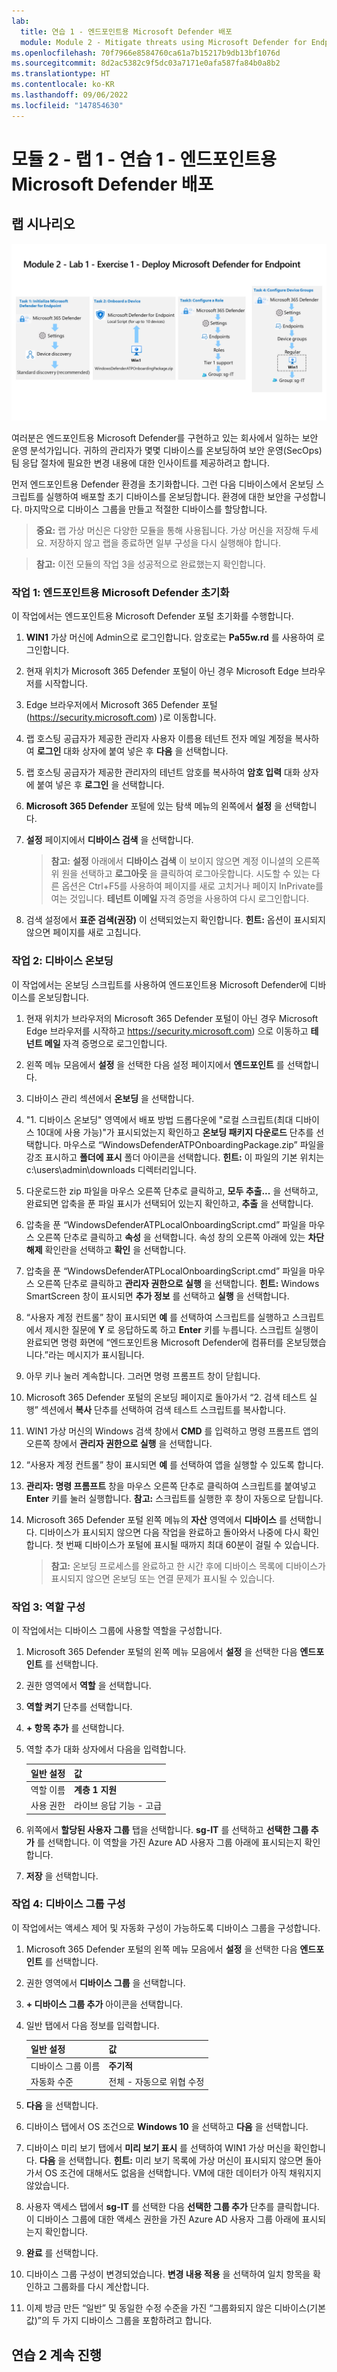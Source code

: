 ```yaml
---
lab:
  title: 연습 1 - 엔드포인트용 Microsoft Defender 배포
  module: Module 2 - Mitigate threats using Microsoft Defender for Endpoint
ms.openlocfilehash: 70f7966e8584760ca61a7b15217b9db13bf1076d
ms.sourcegitcommit: 8d2ac5382c9f5dc03a7171e0afa587fa84b0a8b2
ms.translationtype: HT
ms.contentlocale: ko-KR
ms.lasthandoff: 09/06/2022
ms.locfileid: "147854630"
---
```

# <a name="module-2---lab-1---exercise-1---deploy-microsoft-defender-for-endpoint"></a>모듈 2 - 랩 1 - 연습 1 - 엔드포인트용 Microsoft Defender 배포

## <a name="lab-scenario"></a>랩 시나리오

![랩 개요입니다.](../Media/SC-200-Lab_Diagrams_Mod2_L1_Ex1.png)

여러분은 엔드포인트용 Microsoft Defender를 구현하고 있는 회사에서 일하는 보안 운영 분석가입니다. 귀하의 관리자가 몇몇 디바이스를 온보딩하여 보안 운영(SecOps) 팀 응답 절차에 필요한 변경 내용에 대한 인사이트를 제공하려고 합니다.

먼저 엔드포인트용 Defender 환경을 초기화합니다. 그런 다음 디바이스에서 온보딩 스크립트를 실행하여 배포할 초기 디바이스를 온보딩합니다. 환경에 대한 보안을 구성합니다. 마지막으로 디바이스 그룹을 만들고 적절한 디바이스를 할당합니다.

>**중요:**  랩 가상 머신은 다양한 모듈을 통해 사용됩니다. 가상 머신을 저장해 두세요. 저장하지 않고 랩을 종료하면 일부 구성을 다시 실행해야 합니다.

>**참고:** 이전 모듈의 작업 3을 성공적으로 완료했는지 확인합니다.


### <a name="task-1-initialize-microsoft-defender-for-endpoint"></a>작업 1: 엔드포인트용 Microsoft Defender 초기화

이 작업에서는 엔드포인트용 Microsoft Defender 포털 초기화를 수행합니다.

1. **WIN1** 가상 머신에 Admin으로 로그인합니다. 암호로는 **Pa55w.rd** 를 사용하여 로그인합니다.  

1. 현재 위치가 Microsoft 365 Defender 포털이 아닌 경우 Microsoft Edge 브라우저를 시작합니다.

1. Edge 브라우저에서 Microsoft 365 Defender 포털(https://security.microsoft.com) )로 이동합니다.

1. 랩 호스팅 공급자가 제공한 관리자 사용자 이름용 테넌트 전자 메일 계정을 복사하여 **로그인** 대화 상자에 붙여 넣은 후 **다음** 을 선택합니다.

1. 랩 호스팅 공급자가 제공한 관리자의 테넌트 암호를 복사하여 **암호 입력** 대화 상자에 붙여 넣은 후 **로그인** 을 선택합니다.

1. **Microsoft 365 Defender** 포털에 있는 탐색 메뉴의 왼쪽에서 **설정** 을 선택합니다.

1. **설정** 페이지에서 **디바이스 검색** 을 선택합니다. 

    >**참고:** **설정** 아래에서 **디바이스 검색** 이 보이지 않으면 계정 이니셜의 오른쪽 위 원을 선택하고 **로그아웃** 을 클릭하여 로그아웃합니다. 시도할 수 있는 다른 옵션은 Ctrl+F5를 사용하여 페이지를 새로 고치거나 페이지 InPrivate를 여는 것입니다. **테넌트 이메일** 자격 증명을 사용하여 다시 로그인합니다.

1. 검색 설정에서 **표준 검색(권장)** 이 선택되었는지 확인합니다. **힌트:** 옵션이 표시되지 않으면 페이지를 새로 고칩니다.


### <a name="task-2-onboard-a-device"></a>작업 2: 디바이스 온보딩

이 작업에서는 온보딩 스크립트를 사용하여 엔드포인트용 Microsoft Defender에 디바이스를 온보딩합니다.

1. 현재 위치가 브라우저의 Microsoft 365 Defender 포털이 아닌 경우 Microsoft Edge 브라우저를 시작하고 https://security.microsoft.com) 으로 이동하고 **테넌트 메일** 자격 증명으로 로그인합니다.

1. 왼쪽 메뉴 모음에서 **설정** 을 선택한 다음 설정 페이지에서 **엔드포인트** 를 선택합니다.

1. 디바이스 관리 섹션에서 **온보딩** 을 선택합니다.

1. "1. 디바이스 온보딩" 영역에서 배포 방법 드롭다운에 "로컬 스크립트(최대 디바이스 10대에 사용 가능)"가 표시되었는지 확인하고 **온보딩 패키지 다운로드** 단추를 선택합니다. 마우스로 “WindowsDefenderATPOnboardingPackage.zip” 파일을 강조 표시하고 **폴더에 표시** 폴더 아이콘을 선택합니다. **힌트:** 이 파일의 기본 위치는 c:\users\admin\downloads 디렉터리입니다.

1. 다운로드한 zip 파일을 마우스 오른쪽 단추로 클릭하고, **모두 추출...** 을 선택하고, 완료되면 압축을 푼 파일 표시가 선택되어 있는지 확인하고, **추출** 을 선택합니다.

1. 압축을 푼 “WindowsDefenderATPLocalOnboardingScript.cmd” 파일을 마우스 오른쪽 단추로 클릭하고 **속성** 을 선택합니다. 속성 창의 오른쪽 아래에 있는 **차단 해제** 확인란을 선택하고 **확인** 을 선택합니다.

1. 압축을 푼 “WindowsDefenderATPLocalOnboardingScript.cmd” 파일을 마우스 오른쪽 단추로 클릭하고 **관리자 권한으로 실행** 을 선택합니다.  **힌트:** Windows SmartScreen 창이 표시되면 **추가 정보** 를 선택하고 **실행** 을 선택합니다. 
    
1. “사용자 계정 컨트롤” 창이 표시되면 **예** 를 선택하여 스크립트를 실행하고 스크립트에서 제시한 질문에 **Y** 로 응답하도록 하고 **Enter** 키를 누릅니다. 스크립트 실행이 완료되면 명령 화면에 “엔드포인트용 Microsoft Defender에 컴퓨터를 온보딩했습니다.”라는 메시지가 표시됩니다.

1. 아무 키나 눌러 계속합니다. 그러면 명령 프롬프트 창이 닫힙니다.

1. Microsoft 365 Defender 포털의 온보딩 페이지로 돌아가서 “2. 검색 테스트 실행” 섹션에서 **복사** 단추를 선택하여 검색 테스트 스크립트를 복사합니다.  

1. WIN1 가상 머신의 Windows 검색 창에서 **CMD** 를 입력하고 명령 프롬프트 앱의 오른쪽 창에서 **관리자 권한으로 실행** 을 선택합니다. 

1. “사용자 계정 컨트롤” 창이 표시되면 **예** 를 선택하여 앱을 실행할 수 있도록 합니다. 

1. **관리자: 명령 프롬프트** 창을 마우스 오른쪽 단추로 클릭하여 스크립트를 붙여넣고 **Enter** 키를 눌러 실행합니다. **참고:** 스크립트를 실행한 후 창이 자동으로 닫힙니다.

1. Microsoft 365 Defender 포털 왼쪽 메뉴의 **자산** 영역에서 **디바이스** 를 선택합니다. 디바이스가 표시되지 않으면 다음 작업을 완료하고 돌아와서 나중에 다시 확인합니다. 첫 번째 디바이스가 포털에 표시될 때까지 최대 60분이 걸릴 수 있습니다.

    >**참고:** 온보딩 프로세스를 완료하고 한 시간 후에 디바이스 목록에 디바이스가 표시되지 않으면 온보딩 또는 연결 문제가 표시될 수 있습니다.


### <a name="task-3-configure-roles"></a>작업 3: 역할 구성

이 작업에서는 디바이스 그룹에 사용할 역할을 구성합니다.

1. Microsoft 365 Defender 포털의 왼쪽 메뉴 모음에서 **설정** 을 선택한 다음 **엔드포인트** 를 선택합니다. 

1. 권한 영역에서 **역할** 을 선택합니다.

1. **역할 켜기** 단추를 선택합니다.

1. **+ 항목 추가** 를 선택합니다.

1. 역할 추가 대화 상자에서 다음을 입력합니다.

    |일반 설정|값|
    |---|---|
    |역할 이름|**계층 1 지원**|
    |사용 권한|라이브 응답 기능 - 고급|

1. 위쪽에서 **할당된 사용자 그룹** 탭을 선택합니다. **sg-IT** 를 선택하고 **선택한 그룹 추가** 를 선택합니다. 이 역할을 가진 Azure AD 사용자 그룹 아래에 표시되는지 확인합니다.

1. **저장** 을 선택합니다.


### <a name="task-4-configure-device-groups"></a>작업 4: 디바이스 그룹 구성

이 작업에서는 액세스 제어 및 자동화 구성이 가능하도록 디바이스 그룹을 구성합니다.

1. Microsoft 365 Defender 포털의 왼쪽 메뉴 모음에서 **설정** 을 선택한 다음 **엔드포인트** 를 선택합니다. 

1. 권한 영역에서 **디바이스 그룹** 을 선택합니다.

1. **+ 디바이스 그룹 추가** 아이콘을 선택합니다.

1. 일반 탭에서 다음 정보를 입력합니다.

    |일반 설정|값|
    |---|---|
    |디바이스 그룹 이름|**주기적**|
    |자동화 수준|전체 - 자동으로 위협 수정|

1. **다음** 을 선택합니다.

1. 디바이스 탭에서 OS 조건으로 **Windows 10** 을 선택하고 **다음** 을 선택합니다.

1. 디바이스 미리 보기 탭에서 **미리 보기 표시** 를 선택하여 WIN1 가상 머신을 확인합니다. **다음** 을 선택합니다. **힌트:** 미리 보기 목록에 가상 머신이 표시되지 않으면 돌아가서 OS 조건에 대해서도 없음을 선택합니다. VM에 대한 데이터가 아직 채워지지 않았습니다.

1. 사용자 액세스 탭에서 **sg-IT** 를 선택한 다음 **선택한 그룹 추가** 단추를 클릭합니다. 이 디바이스 그룹에 대한 액세스 권한을 가진 Azure AD 사용자 그룹 아래에 표시되는지 확인합니다.

1. **완료** 를 선택합니다.

1. 디바이스 그룹 구성이 변경되었습니다. **변경 내용 적용** 을 선택하여 일치 항목을 확인하고 그룹화를 다시 계산합니다.

1. 이제 방금 만든 “일반” 및 동일한 수정 수준을 가진 “그룹화되지 않은 디바이스(기본값)”의 두 가지 디바이스 그룹을 포함하려고 합니다.

## <a name="proceed-to-exercise-2"></a>연습 2 계속 진행
